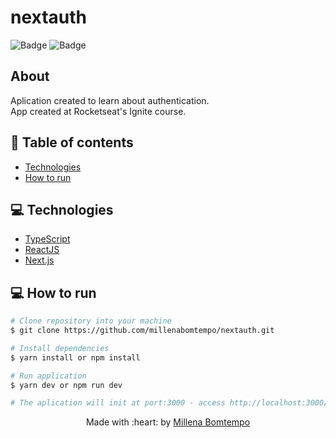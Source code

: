 
# nextauth

![Badge](https://img.shields.io/badge/since-2022-blue?style=flat-square)
![Badge](https://img.shields.io/badge/status-finalizado-green?style=flat-square)

## About
Aplication created to learn about authentication.  
App created at Rocketseat's Ignite course.

## :pushpin: Table of contents

- [Technologies](#computer-technologies)
- [How to run](#construction_worker-how-to-run)

## :computer: Technologies
- [TypeScript](https://www.typescriptlang.org/)
- [ReactJS](https://pt-br.reactjs.org/)
- [Next.js](https://nextjs.org/)

## :computer: How to run

```bash
# Clone repository into your machine
$ git clone https://github.com/millenabomtempo/nextauth.git

# Install dependencies
$ yarn install or npm install

# Run application
$ yarn dev or npm run dev

# The aplication will init at port:3000 - access http://localhost:3000/
```

<p align="center"> Made with :heart: by <a href="https://github.com/millenabomtempo">Millena Bomtempo</a></p>
